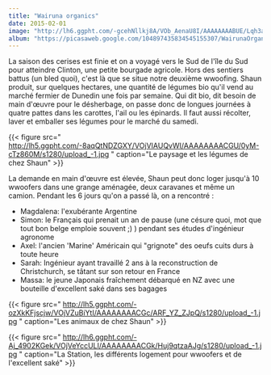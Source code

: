 ```yaml
---
title: "Wairuna organics"
date: 2015-02-01
image: "http://lh6.ggpht.com/-gcehNllkj8A/VOb_AenaU8I/AAAAAAAABUE/Lqh3a4PMq8k/s1280/upload_-1.jpg"
album: "https://picasaweb.google.com/104897435834545155307/WairunaOrganics?authkey=Gv1sRgCMqVsLu0rtmZPQ "
---
```


La saison des cerises est finie et on a voyagé vers le Sud de l'île du Sud pour atteindre Clinton, une petite bourgade agricole. Hors des sentiers battus (un bled quoi), c'est là que se situe notre deuxième wwoofing. Shaun produit, sur quelques hectares, une quantité de légumes bio qu'il vend au marché fermier de Dunedin une fois par semaine. Qui dit bio, dit besoin de main d'œuvre pour le désherbage, on passe donc de longues journées à quatre pattes dans les carottes, l'ail ou les épinards. Il faut aussi récolter, laver et emballer ses légumes pour le marché du samedi.

{{< figure src="  http://lh5.ggpht.com/-8aqQtNDZGXY/VOjVIAUQvWI/AAAAAAAACGU/0yM-cTz860M/s1280/upload_-1.jpg " caption="Le paysage et les légumes de chez Shaun" >}}

La demande en main d'œuvre est élevée, Shaun peut donc loger jusqu'à 10 wwoofers dans une grange aménagée, deux caravanes et même un camion. Pendant les 6 jours qu'on a passé là, on a rencontré :

- Magdalena: l'exubérante Argentine
- Simon: le Français qui prenait un an de pause (une césure quoi, mot que tout bon belge emploie souvent ;) ) pendant ses études d'ingénieur agronome
- Axel: l'ancien 'Marine' Américain qui "grignote" des oeufs cuits durs à toute heure
- Sarah: Ingénieur ayant travaillé 2 ans à la reconstruction de Christchurch, se tâtant sur son retour en France
- Massa: le jeune Japonais fraîchement débarqué en NZ avec une bouteille d'excellent saké dans ses bagages

{{< figure src="  http://lh5.ggpht.com/-ozXkKFjscjw/VOjVZuBiYtI/AAAAAAAACGc/ARF_YZ_ZJpQ/s1280/upload_-1.jpg " caption="Les animaux de chez Shaun" >}}

{{< figure src="  http://lh6.ggpht.com/-Aj_4902KGek/VOjVeYccULI/AAAAAAAACGk/Huj9qtzaAJg/s1280/upload_-1.jpg " caption="La Station, les différents logement pour wwoofers et de l'excellent saké" >}}